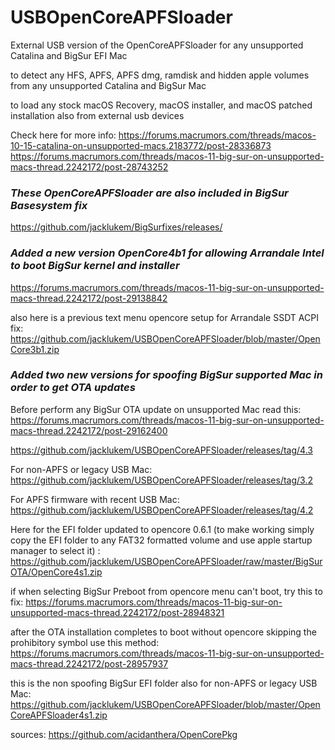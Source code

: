 # USBOpenCoreAPFSloader

External USB version of the OpenCoreAPFSloader for any unsupported Catalina and BigSur EFI Mac

to detect any HFS, APFS, APFS dmg, ramdisk and hidden apple volumes from any unsupported Catalina and BigSur Mac

to load any stock macOS Recovery, macOS installer, and macOS patched installation also from external usb devices

Check here for more info: https://forums.macrumors.com/threads/macos-10-15-catalina-on-unsupported-macs.2183772/post-28336873
https://forums.macrumors.com/threads/macos-11-big-sur-on-unsupported-macs-thread.2242172/post-28743252

### *These OpenCoreAPFSloader are also included in BigSur Basesystem fix*

https://github.com/jacklukem/BigSurfixes/releases/

### *Added a new version OpenCore4b1 for allowing Arrandale Intel to boot BigSur kernel and installer*

https://forums.macrumors.com/threads/macos-11-big-sur-on-unsupported-macs-thread.2242172/post-29138842

also here is a previous text menu opencore setup for Arrandale SSDT ACPI fix:
https://github.com/jacklukem/USBOpenCoreAPFSloader/blob/master/OpenCore3b1.zip

### *Added two new versions for spoofing BigSur supported Mac in order to get OTA updates*

Before perform any BigSur OTA update on unsupported Mac read this:
https://forums.macrumors.com/threads/macos-11-big-sur-on-unsupported-macs-thread.2242172/post-29162400

https://github.com/jacklukem/USBOpenCoreAPFSloader/releases/tag/4.3

For non-APFS or legacy USB Mac:
https://github.com/jacklukem/USBOpenCoreAPFSloader/releases/tag/3.2

For APFS firmware with recent USB Mac:
https://github.com/jacklukem/USBOpenCoreAPFSloader/releases/tag/4.2

Here for the EFI folder updated to opencore 0.6.1 (to make working simply copy the EFI folder to any FAT32 formatted volume and use apple startup manager to select it) :
https://github.com/jacklukem/USBOpenCoreAPFSloader/raw/master/BigSurOTA/OpenCore4s1.zip

if when selecting BigSur Preboot from opencore menu can't boot, try this to fix:
https://forums.macrumors.com/threads/macos-11-big-sur-on-unsupported-macs-thread.2242172/post-28948321

after the OTA installation completes to boot without opencore skipping the prohibitory symbol use this method:
https://forums.macrumors.com/threads/macos-11-big-sur-on-unsupported-macs-thread.2242172/post-28957937

this is the non spoofing BigSur EFI folder also for non-APFS or legacy USB Mac:
https://github.com/jacklukem/USBOpenCoreAPFSloader/blob/master/OpenCoreAPFSloader4s1.zip

sources: https://github.com/acidanthera/OpenCorePkg
